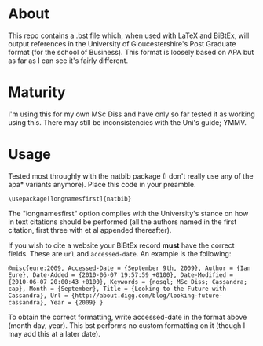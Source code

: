 About
=====

This repo contains a .bst file which, when used with LaTeX and BiBtEx, will output references in the University of Gloucestershire's Post Graduate format (for the school of Business). This format is loosely based on APA but as far as I can see it's fairly different. 

Maturity
========

I'm using this for my own MSc Diss and have only so far tested it as working using this. There may still be inconsistencies with the Uni's guide; YMMV.

Usage
=====

Tested most throughly with the natbib package (I don't really use any of the apa* variants anymore). Place this code in your preamble.

`\usepackage[longnamesfirst]{natbib}`

The "longnamesfirst" option complies with the University's stance on how in text citations should be performed (all the authors named in the first citation, first three with et al appended thereafter).

If you wish to cite a website your BiBtEx record **must** have the correct fields. These are `url` and `accessed-date`. An example is the following:

`@misc{eure:2009,
	Accessed-Date = {September 9th, 2009},
	Author = {Ian Eure},
	Date-Added = {2010-06-07 19:57:59 +0100},
	Date-Modified = {2010-06-07 20:00:43 +0100},
	Keywords = {nosql; MSc Diss; Cassandra; cap},
	Month = {September},
	Title = {Looking to the Future with Cassandra},
	Url = {http://about.digg.com/blog/looking-future-cassandra},
	Year = {2009}
}`

To obtain the correct formatting, write accessed-date in the format above (month day, year). This bst performs no custom formatting on it (though I may add this at a later date).